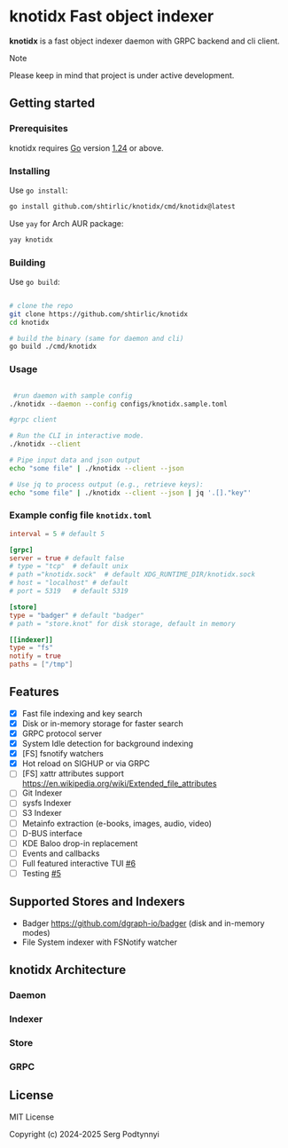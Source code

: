 # knotidx Fast object indexer

__knotidx__ is a fast object indexer daemon with GRPC backend and cli client.

> [!NOTE]
> Please keep in mind that project is under active development.

## Getting started

### Prerequisites

knotidx requires [Go](https://go.dev/) version [1.24](https://go.dev/doc/devel/release#go1.24.1) or above.

### Installing

Use `go install`:

```sh
go install github.com/shtirlic/knotidx/cmd/knotidx@latest
```

Use `yay` for Arch AUR package:

```sh
yay knotidx

```

### Building

Use `go build`:

```sh

# clone the repo
git clone https://github.com/shtirlic/knotidx
cd knotidx

# build the binary (same for daemon and cli)
go build ./cmd/knotidx
```

### Usage

```sh

 #run daemon with sample config
./knotidx --daemon --config configs/knotidx.sample.toml

#grpc client

# Run the CLI in interactive mode.
./knotidx --client

# Pipe input data and json output
echo "some file" | ./knotidx --client --json

# Use jq to process output (e.g., retrieve keys):
echo "some file" | ./knotidx --client --json | jq '.[]."key"'
```

### Example config file `knotidx.toml`

```toml
interval = 5 # default 5

[grpc]
server = true # default false
# type = "tcp"  # default unix
# path ="knotidx.sock"  # default XDG_RUNTIME_DIR/knotidx.sock
# host = "localhost" # default
# port = 5319   # default 5319

[store]
type = "badger" # default "badger"
# path = "store.knot" for disk storage, default in memory

[[indexer]]
type = "fs"
notify = true
paths = ["/tmp"]
```

## Features

- [x] Fast file indexing and key search
- [x] Disk or in-memory storage for faster search
- [x] GRPC protocol server
- [x] System Idle detection for background indexing
- [x] [FS] fsnotify watchers
- [x] Hot reload on SIGHUP or via GRPC
- [ ] [FS] xattr attributes support https://en.wikipedia.org/wiki/Extended_file_attributes
- [ ] Git Indexer
- [ ] sysfs Indexer
- [ ] S3 Indexer
- [ ] Metainfo extraction (e-books, images, audio, video)
- [ ] D-BUS interface
- [ ] KDE Baloo drop-in replacement
- [ ] Events and callbacks
- [ ] Full featured interactive TUI [#6](https://github.com/shtirlic/knotidx/issues/6)
- [ ] Testing [#5](https://github.com/shtirlic/knotidx/issues/5)

## Supported Stores and Indexers

- Badger https://github.com/dgraph-io/badger (disk and in-memory modes)
- File System indexer with FSNotify watcher


## knotidx Architecture

### Daemon

### Indexer

### Store

### GRPC


## License

MIT License

Copyright (c) 2024-2025 Serg Podtynnyi
